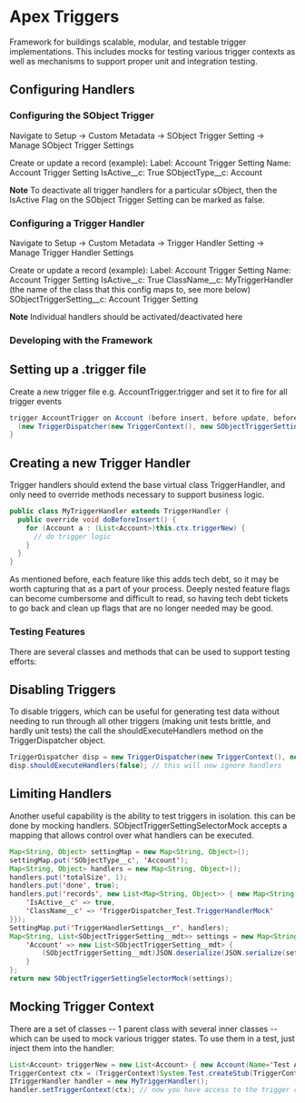 # Apex Triggers

Framework for buildings scalable, modular, and testable trigger implementations. This includes mocks for testing various trigger contexts as well as mechanisms to support proper unit and integration testing.

## Configuring Handlers

### Configuring the SObject Trigger

Navigate to Setup -> Custom Metadata -> SObject Trigger Setting -> Manage SObject Trigger Settings

Create or update a record (example):
Label: Account Trigger Setting
Name: Account Trigger Setting
IsActive__c: True
SObjectType__c: Account

**Note** To deactivate all trigger handlers for a particular sObject, then the IsActive Flag on the SObject Trigger Setting can be marked as false.

### Configuring a Trigger Handler

Navigate to Setup -> Custom Metadata -> Trigger Handler Setting -> Manage Trigger Handler Settings

Create or update a record (example):
Label: Account Trigger Setting
Name: Account Trigger Setting
IsActive__c: True
ClassName__c: MyTriggerHandler (the name of the class that this config maps to, see more below)
SObjectTriggerSetting__c: Account Trigger Setting

**Note** Individual handlers should be activated/deactivated here

### Developing with the Framework

## Setting up a .trigger file

Create a new trigger file e.g. AccountTrigger.trigger and set it to fire for all trigger events

```java
trigger AccountTrigger on Account (before insert, before update, before delete, after insert, after update, after delete, after undelete) {
  (new TriggerDispatcher(new TriggerContext(), new SObjectTriggerSettingSelector())).dispatch(Account.getSObjectType());
}

```

## Creating a new Trigger Handler

Trigger handlers should extend the base virtual class TriggerHandler, and only need to override methods necessary to support business logic.

```java
public class MyTriggerHandler extends TriggerHandler {
  public override void doBeforeInsert() {
    for (Account a : (List<Account>)this.ctx.triggerNew) {
      // do trigger logic
    }
  }
}
```

As mentioned before, each feature like this adds tech debt, so it may be worth capturing that as a part of your process. Deeply nested feature flags can become cumbersome and difficult to read, so having tech debt tickets to go back and clean up flags that are no longer needed may be good.

### Testing Features

There are several classes and methods that can be used to support testing efforts:

## Disabling Triggers

To disable triggers, which can be useful for generating test data without needing to run through all other triggers (making unit tests brittle, and hardly unit tests) the call the shouldExecuteHandlers method on the TriggerDispatcher object.

```java
TriggerDispatcher disp = new TriggerDispatcher(new TriggerContext(), new SObjectTriggerSettingSelector());
disp.shouldExecuteHandlers(false); // this will now ignore handlers
```

## Limiting Handlers

Another useful capability is the ability to test triggers in isolation. this can be done by mocking handlers. SObjectTriggerSettingSelectorMock accepts a mapping that allows control over what handlers can be executed.

```java
Map<String, Object> settingMap = new Map<String, Object>();
settingMap.put('SObjectType__c', 'Account');
Map<String, Object> handlers = new Map<String, Object>();
handlers.put('totalSize', 1);
handlers.put('done', true);
handlers.put('records', new List<Map<String, Object>> { new Map<String, Object> {
    'IsActive__c' => true,
    'ClassName__c' => 'TriggerDispatcher_Test.TriggerHandlerMock'
}});
SettingMap.put('TriggerHandlerSettings__r', handlers);
Map<String, List<SObjectTriggerSetting__mdt>> settings = new Map<String, List<SObjectTriggerSetting__mdt>> {
    'Account' => new List<SObjectTriggerSetting__mdt> {
        (SObjectTriggerSetting__mdt)JSON.deserialize(JSON.serialize(settingMap), SObjectTriggerSetting__mdt.class)
    }
};
return new SObjectTriggerSettingSelectorMock(settings);
```

## Mocking Trigger Context

There are a set of classes -- 1 parent class with several inner classes -- which can be used to mock various trigger states. To use them in a test, just inject them into the handler:

```java
List<Account> triggerNew = new List<Account> { new Account(Name='Test Account') };
TriggerContext ctx = (TriggerContext)System.Test.createStub(TriggerContext.class, new TriggerContextMocks.BeforeInsertMock(triggerNew));
ITriggerHandler handler = new MyTriggerHandler();
handler.setTriggerContext(ctx); // now you have access to the trigger context which will be passed in via the dispatchr
```

